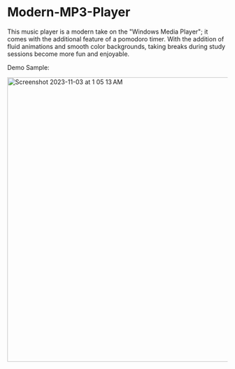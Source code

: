 # Modern-MP3-Player
This music player is a modern take on the "Windows Media Player"; it comes with the additional feature of a pomodoro timer. With the addition of fluid animations and smooth color backgrounds, taking breaks during study sessions become more fun and enjoyable. 


Demo Sample:

<img width="650" alt="Screenshot 2023-11-03 at 1 05 13 AM" src="https://github.com/varungande/Modern-MP3-Player/assets/82426750/599472f2-26b4-4fe5-8711-95f88a10a614">
